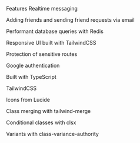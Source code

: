 Features
Realtime messaging

Adding friends and sending friend requests via email

Performant database queries with Redis

Responsive UI built with TailwindCSS

Protection of sensitive routes

Google authentication

Built with TypeScript

TailwindCSS

Icons from Lucide

Class merging with tailwind-merge

Conditional classes with clsx

Variants with class-variance-authority
